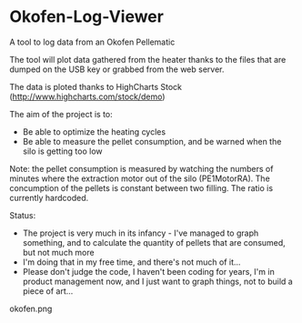 # Okofen-Log-Viewer
A tool to log data from an Okofen Pellematic

The tool will plot data gathered from the heater thanks to the files that are dumped on the USB key or grabbed from the web server.

The data is ploted thanks to HighCharts Stock (http://www.highcharts.com/stock/demo)

The aim of the project is to:
* Be able to optimize the heating cycles
* Be able to measure the pellet consumption, and be warned when the silo is getting too low

Note: the pellet consumption is measured by watching the numbers of minutes where the extraction motor out of the silo (PE1MotorRA). The concumption of the pellets is constant between two filling. The ratio is currently hardcoded.

Status:
* The project is very much in its infancy - I've managed to graph something, and to calculate the quantity of pellets that are consumed, but not much more
* I'm doing that in my free time, and there's not much of it...
* Please don't judge the code, I haven't been coding for years, I'm in product management now, and I just want to graph things, not to build a piece of art...

okofen.png